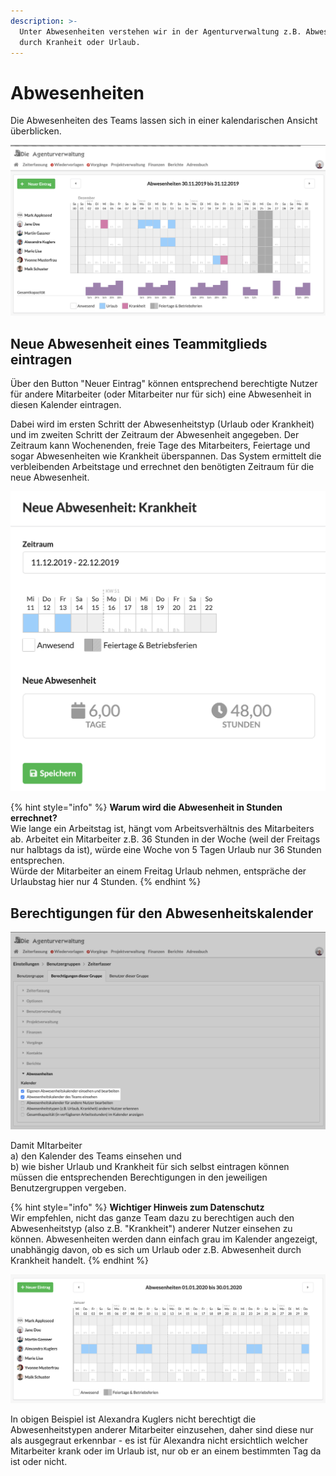 ```yaml
---
description: >-
  Unter Abwesenheiten verstehen wir in der Agenturverwaltung z.B. Abwesenheit
  durch Kranheit oder Urlaub.
---
```


# Abwesenheiten

Die Abwesenheiten des Teams lassen sich in einer kalendarischen Ansicht überblicken.

![](../.gitbook/assets/absence-cal.png)

## Neue Abwesenheit eines Teammitglieds eintragen

Über den Button "Neuer Eintrag" können entsprechend berechtigte Nutzer für andere Mitarbeiter  \(oder Mitarbeiter nur für sich\) eine Abwesenheit in diesen Kalender eintragen.

Dabei wird im ersten Schritt der Abwesenheitstyp \(Urlaub oder Krankheit\) und im zweiten Schritt der Zeitraum der Abwesenheit angegeben. Der Zeitraum kann Wochenenden, freie Tage des Mitarbeiters, Feiertage und sogar Abwesenheiten wie Krankheit überspannen. Das System ermittelt die verbleibenden Arbeitstage und errechnet den benötigten Zeitraum für die neue Abwesenheit.

![](../.gitbook/assets/bildschirmfoto-2020-01-19-um-14.14.18.png)

{% hint style="info" %}
**Warum wird die Abwesenheit in Stunden errechnet?**  
Wie lange ein Arbeitstag ist, hängt vom Arbeitsverhältnis des Mitarbeiters ab. Arbeitet ein Mitarbeiter z.B. 36 Stunden in der Woche \(weil der Freitags nur halbtags da ist\), würde eine Woche von 5 Tagen Urlaub nur 36 Stunden entsprechen.  
Würde der Mitarbeiter an einem Freitag Urlaub nehmen, entspräche der Urlaubstag hier nur 4 Stunden.
{% endhint %}

## Berechtigungen für den Abwesenheitskalender

![](../.gitbook/assets/absence-auth.png)

Damit MItarbeiter   
a\) den Kalender des Teams einsehen und   
b\) wie bisher Urlaub und Krankheit für sich selbst eintragen können  
müssen die entsprechenden Berechtigungen in den jeweiligen Benutzergruppen vergeben. 

{% hint style="info" %}
**Wichtiger Hinweis zum Datenschutz**  
Wir empfehlen, nicht das ganze Team dazu zu berechtigen auch den Abwesenheitstyp \(also z.B. "Krankheit"\) anderer Nutzer einsehen zu können. Abwesenheiten werden dann einfach grau im Kalender angezeigt, unabhängig davon, ob es sich um Urlaub oder z.B. Abwesenheit durch Krankheit handelt.
{% endhint %}

![Ansicht f&#xFC;r die Mitarbeiterin &quot;Alexandra Kuglers&quot; ohne Berechtigung die Abwesenheitstypen anderer Nutzer.](../.gitbook/assets/bildschirmfoto-2020-01-19-um-14.26.52.png)

In obigen Beispiel ist Alexandra Kuglers nicht berechtigt die Abwesenheitstypen anderer Mitarbeiter einzusehen, daher sind diese nur als ausgegraut erkennbar - es ist für Alexandra nicht ersichtlich welcher Mitarbeiter krank oder im Urlaub ist, nur ob er an einem bestimmten Tag da ist oder nicht.

